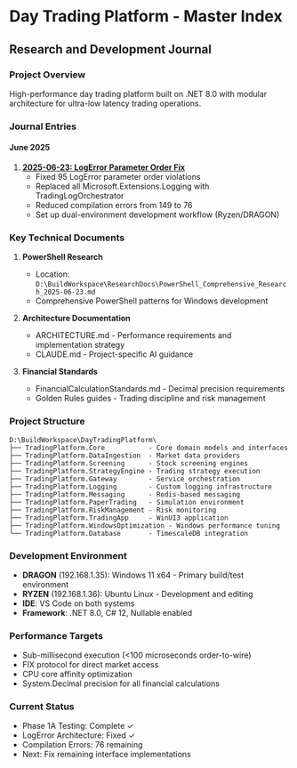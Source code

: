 # Day Trading Platform - Master Index
## Research and Development Journal

### Project Overview
High-performance day trading platform built on .NET 8.0 with modular architecture for ultra-low latency trading operations.

### Journal Entries

#### June 2025

1. **[2025-06-23: LogError Parameter Order Fix](Journal_2025-06-23_LogError_Fixes.md)**
   - Fixed 95 LogError parameter order violations
   - Replaced all Microsoft.Extensions.Logging with TradingLogOrchestrator
   - Reduced compilation errors from 149 to 76
   - Set up dual-environment development workflow (Ryzen/DRAGON)

### Key Technical Documents

1. **PowerShell Research**
   - Location: `D:\BuildWorkspace\ResearchDocs\PowerShell_Comprehensive_Research_2025-06-23.md`
   - Comprehensive PowerShell patterns for Windows development

2. **Architecture Documentation**
   - ARCHITECTURE.md - Performance requirements and implementation strategy
   - CLAUDE.md - Project-specific AI guidance

3. **Financial Standards**
   - FinancialCalculationStandards.md - Decimal precision requirements
   - Golden Rules guides - Trading discipline and risk management

### Project Structure
```
D:\BuildWorkspace\DayTradingPlatform\
├── TradingPlatform.Core           - Core domain models and interfaces
├── TradingPlatform.DataIngestion  - Market data providers
├── TradingPlatform.Screening      - Stock screening engines
├── TradingPlatform.StrategyEngine - Trading strategy execution
├── TradingPlatform.Gateway        - Service orchestration
├── TradingPlatform.Logging        - Custom logging infrastructure
├── TradingPlatform.Messaging      - Redis-based messaging
├── TradingPlatform.PaperTrading   - Simulation environment
├── TradingPlatform.RiskManagement - Risk monitoring
├── TradingPlatform.TradingApp     - WinUI3 application
├── TradingPlatform.WindowsOptimization - Windows performance tuning
└── TradingPlatform.Database       - TimescaleDB integration
```

### Development Environment
- **DRAGON** (192.168.1.35): Windows 11 x64 - Primary build/test environment
- **RYZEN** (192.168.1.36): Ubuntu Linux - Development and editing
- **IDE**: VS Code on both systems
- **Framework**: .NET 8.0, C# 12, Nullable enabled

### Performance Targets
- Sub-millisecond execution (<100 microseconds order-to-wire)
- FIX protocol for direct market access
- CPU core affinity optimization
- System.Decimal precision for all financial calculations

### Current Status
- Phase 1A Testing: Complete ✓
- LogError Architecture: Fixed ✓
- Compilation Errors: 76 remaining
- Next: Fix remaining interface implementations
